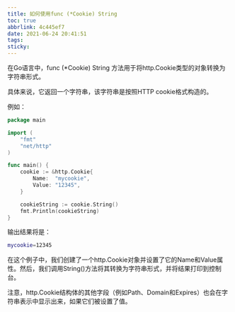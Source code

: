 ```yaml
---
title: 如何使用func (*Cookie) String
toc: true
abbrlink: 4c445ef7
date: 2021-06-24 20:41:51
tags:
sticky:
---
```


在Go语言中，func (*Cookie) String 方法用于将http.Cookie类型的对象转换为字符串形式。

具体来说，它返回一个字符串，该字符串是按照HTTP cookie格式构造的。

<!-- more -->

例如：

```go
package main

import (
    "fmt"
    "net/http"
)

func main() {
    cookie := &http.Cookie{
        Name:  "mycookie",
        Value: "12345",
    }

    cookieString := cookie.String()
    fmt.Println(cookieString)
}
```
输出结果将是：
```bash
mycookie=12345
```
在这个例子中，我们创建了一个http.Cookie对象并设置了它的Name和Value属性。然后，我们调用String()方法将其转换为字符串形式，并将结果打印到控制台。

注意，http.Cookie结构体的其他字段（例如Path、Domain和Expires）也会在字符串表示中显示出来，如果它们被设置了值。